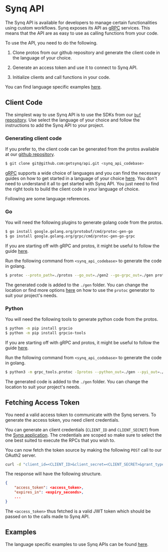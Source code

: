 # Synq API

The Synq API is available for developers to manage certain functionalities using custom workflows. Synq exposes its API as [gRPC](https://grpc.io/) services. This means that the API are as easy to use as calling functions from your code.

To use the API, you need to do the following.

1. Clone protos from our github repository and generate the client code in the language of your choice.

2. Generate an access token and use it to connect to Synq API.

3. Initialize clients and call functions in your code.

You can find language specific examples [here](https://github.com/getsynq/api/tree/main/examples).

## Client Code

The simplest way to use Synq API is to use the SDKs from our [`buf` repository](https://buf.build/getsynq/api/sdks). Use select the language of your choice and follow the instructions to add the Synq API to your project.


### Generating client code

If you prefer to, the client code can be generated from the protos available at our [github repository](https://github.com/getsynq/api).

```bash
$ git clone git@github.com:getsynq/api.git <synq_api_codebase>
```

[gRPC](https://grpc.io/) supports a wide choice of languages and you can find the necessary guides on how to get started in a language of your choice [here](https://grpc.io/docs/languages/). You don't need to understand it all to get started with Synq API. You just need to find the right tools to build the client code in your language of choice.

Following are some language references.

### Go

You will need the following plugins to generate golang code from the protos.

```bash
$ go install google.golang.org/protobuf/cmd/protoc-gen-go
$ go install google.golang.org/grpc/cmd/protoc-gen-go-grpc
```

If you are starting off with gRPC and protos, it might be useful to follow the guide [here](https://grpc.io/docs/languages/go/quickstart/).

Run the following command from `<synq_api_codebase>` to generate the code in golang.

```bash
$ protoc --proto_path=./protos --go_out=./gen2 --go-grpc_out=./gen protos/**/*.proto
```

The generated code is added to the `./gen` folder. You can change the location or find more options [here](https://protobuf.dev/reference/go/go-generated/) on how to use the `protoc` generator to suit your project's needs.

### Python

You will need the following tools to generate python code from the protos.

```bash
$ python -m pip install grpcio
$ python -m pip install grpcio-tools
```

If you are starting off with gRPC and protos, it might be useful to follow the guide [here](https://grpc.io/docs/languages/python/quickstart/).

Run the following command from `<synq_api_codebase>` to generate the code in golang.

```bash
$ python3 -m grpc_tools.protoc -Iprotos --python_out=./gen --pyi_out=./gen --grpc_python_out=./gen protos/**/*.proto
```

The generated code is added to the `./gen` folder. You can change the location to suit your project's needs.

## Fetching Access Token

You need a valid access token to communicate with the Synq servers. To generate the access token, you need client credentials.

You can generate an client credentials (`CLIENT_ID` and `CLIENT_SECRET`) from the [Synq application](https://app.synq.io/settings/api). The credentials are scoped so make sure to select the one best suited to execute the RPCs that you wish to.

You can now fetch the token source by making the following `POST` call to our OAuth2 server.

```bash
curl -d "client_id=<CLIENT_ID>&client_secret=<CLIENT_SECRET>&grant_type=client_credentials" -X POST http://api.synq.io/oauth2/token

```

The response will have the following structure.

```json
{
    "access_token": <access_token>,
    "expires_in": <expiry_seconds>,
    ...
}
```

The `<access_token>` thus fetched is a valid JWT token which should be passed on to the calls made to Synq API.

## Examples

The language specific examples to use Synq APIs can be found [here](https://docs.synq.io/api-reference/examples).
